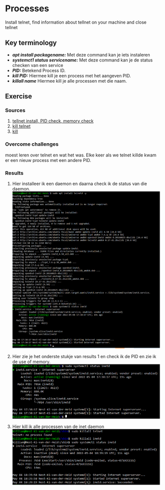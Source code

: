 # Processes 
Install telnet, find information about tellnet on your machine and close tellnet

## Key terminology
 - ***apt install packagename:*** Met deze command kan je iets instaleren
 - ***systemct1 status servicename:*** Met deze command kan je de status checken van een service
 - ***PID:*** Betekend Process ID.
 - ***kill PID:*** Hiermee kill je een process met het aangeven PID.
 - ***killall name*** Hiermee kill je alle processen met die naam.
 


## Exercise
### Sources
1. [tellnet install, PID check, memory check](https://www.howtoforge.com/how-to-install-and-use-telnet-on-ubuntu/)
2. [kill telnet](https://itsfoss.com/how-to-find-the-process-id-of-a-program-and-kill-it-quick-tip/)
3. [kill](https://www.geeksforgeeks.org/kill-command-in-linux-with-examples/?ref=lbp)




### Overcome challenges
moest leren over telnet en wat het was. Elke keer als we telnet killde kwam er een nieuw process met een andere PID.


### Results

1. Hier installeer ik een daemon en daarna check ik de status van die daemon.
![SS](../../00_includes/LNX-06/instaltellnet.png)

2. Hier zie je het onderste stukje van results 1 en check ik de PID en zie ik de use of memory.
![SS](../../00_includes/LNX-06/PID.png)

3. Hier kill ik alle processen van de inet daemon
![SS](../../00_includes/LNX-06/killtelnet.png)

